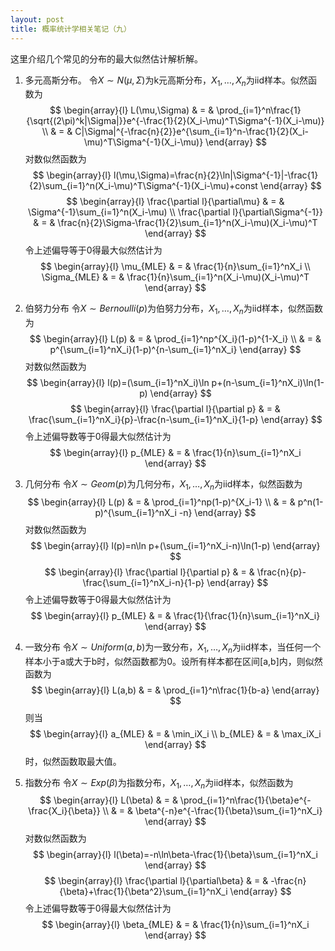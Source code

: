 ```yaml
---
layout: post
title: 概率统计学相关笔记（九）
---
```


这里介绍几个常见的分布的最大似然估计解析解。

1. 多元高斯分布。
令$X\sim N(\mu,\Sigma)$为k元高斯分布，$X_1,\dots,X_n$为iid样本。似然函数为
$$
\begin{array}{l}
L(\mu,\Sigma) & = & \prod_{i=1}^n\frac{1}{\sqrt{(2\pi)^k|\Sigma|}}e^{-\frac{1}{2}(X_i-\mu)^T\Sigma^{-1}(X_i-\mu)} \\
& = & C|\Sigma|^{-\frac{n}{2}}e^{\sum_{i=1}^n-\frac{1}{2}(X_i-\mu)^T\Sigma^{-1}(X_i-\mu)}
\end{array}
$$
对数似然函数为
$$
\begin{array}{l}
l(\mu,\Sigma)=\frac{n}{2}\ln|\Sigma^{-1}|-\frac{1}{2}\sum_{i=1}^n(X_i-\mu)^T\Sigma^{-1}(X_i-\mu)+const
\end{array}
$$
$$
\begin{array}{l}
\frac{\partial l}{\partial\mu} & = & \Sigma^{-1}\sum_{i=1}^n(X_i-\mu) \\
\frac{\partial l}{\partial\Sigma^{-1}} & = & \frac{n}{2}\Sigma-\frac{1}{2}\sum_{i=1}^n(X_i-\mu)(X_i-\mu)^T
\end{array}
$$
令上述偏导等于0得最大似然估计为
$$
\begin{array}{l}
\mu_{MLE} & = & \frac{1}{n}\sum_{i=1}^nX_i \\
\Sigma_{MLE} & = & \frac{1}{n}\sum_{i=1}^n(X_i-\mu)(X_i-\mu)^T 
\end{array}
$$

2. 伯努力分布
令$X\sim Bernoulli(p)$为伯努力分布，$X_1,\dots,X_n$为iid样本，似然函数为
$$
\begin{array}{l}
L(p) & = & \prod_{i=1}^np^{X_i}(1-p)^{1-X_i} \\
& = & p^{\sum_{i=1}^nX_i}(1-p)^{n-\sum_{i=1}^nX_i}
\end{array}
$$
对数似然函数为
$$
\begin{array}{l}
l(p)=(\sum_{i=1}^nX_i)\ln p+(n-\sum_{i=1}^nX_i)\ln(1-p)
\end{array}
$$
$$
\begin{array}{l}
\frac{\partial l}{\partial p} & = & \frac{\sum_{i=1}^nX_i}{p}-\frac{n-\sum_{i=1}^nX_i}{1-p}
\end{array}
$$
令上述偏导数等于0得最大似然估计为
$$
\begin{array}{l}
p_{MLE} & = & \frac{1}{n}\sum_{i=1}^nX_i 
\end{array}
$$

3. 几何分布
令$X\sim Geom(p)$为几何分布，$X_1,\dots,X_n$为iid样本，似然函数为
$$
\begin{array}{l}
L(p) & = & \prod_{i=1}^np(1-p)^{X_i-1} \\
& = & p^n(1-p)^{\sum_{i=1}^nX_i -n}
\end{array}
$$
对数似然函数为
$$
\begin{array}{l}
l(p)=n\ln p+(\sum_{i=1}^nX_i-n)\ln(1-p)
\end{array}
$$
$$
\begin{array}{l}
\frac{\partial l}{\partial p} & = & \frac{n}{p}-\frac{\sum_{i=1}^nX_i-n}{1-p}
\end{array}
$$
令上述偏导数等于0得最大似然估计为
$$
\begin{array}{l}
p_{MLE} & = & \frac{1}{\frac{1}{n}\sum_{i=1}^nX_i} 
\end{array}
$$

4. 一致分布
令$X\sim Uniform(a,b)$为一致分布，$X_1,\dots,X_n$为iid样本，当任何一个样本小于a或大于b时，似然函数都为0。设所有样本都在区间[a,b]内，则似然函数为
$$
\begin{array}{l}
L(a,b) & = & \prod_{i=1}^n\frac{1}{b-a} 
\end{array}
$$
则当
$$
\begin{array}{l}
a_{MLE} & = & \min_iX_i \\ 
b_{MLE} & = & \max_iX_i
\end{array}
$$
时，似然函数取最大值。

5. 指数分布
令$X\sim Exp(\beta)$为指数分布，$X_1,\dots,X_n$为iid样本，似然函数为
$$
\begin{array}{l}
L(\beta) & = & \prod_{i=1}^n\frac{1}{\beta}e^{-\frac{X_i}{\beta}} \\
& = & \beta^{-n}e^{-\frac{1}{\beta}\sum_{i=1}^nX_i}
\end{array}
$$
对数似然函数为
$$
\begin{array}{l}
l(\beta)=-n\ln\beta-\frac{1}{\beta}\sum_{i=1}^nX_i
\end{array}
$$
$$
\begin{array}{l}
\frac{\partial l}{\partial\beta} & = & -\frac{n}{\beta}+\frac{1}{\beta^2}\sum_{i=1}^nX_i
\end{array}
$$
令上述偏导数等于0得最大似然估计为
$$
\begin{array}{l}
\beta_{MLE} & = & \frac{1}{n}\sum_{i=1}^nX_i 
\end{array}
$$


